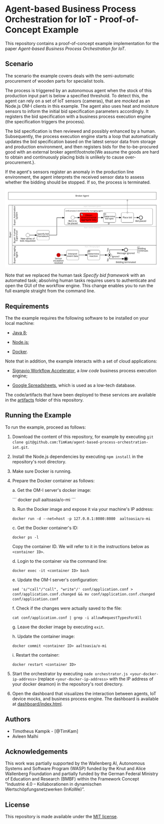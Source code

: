 # Agent-based Business Process Orchestration for IoT - Proof-of-Concept Example
This repository contains a proof-of-concept example implementation for the paper *Agent-based Business Process Orchestration for IoT*.

## Scenario
The scenario the example covers deals with the semi-automatic procurement of wooden parts for specialist tools.

The process is triggered by an autonomous agent when the stock of this production input part is below a specified threshold.
To detect this, the agent can rely on a set of IoT sensors (cameras), that are *mocked* as an Node.js OM-I clients in this example.
The agent also uses heat and moisture sensors to inform the initial bid specification parameters accordingly.
It registers the bid specification with a business process execution engine (the specification triggers the process).

The bid specification is then reviewed and possibly enhanced by a human.
Subsequently, the process execution engine starts a loop that automatically updates the bid specification based on the latest sensor data from storage and production environment, and then registers bids for the to-be-procured good with an external broker agent\footnote{We assume the goods are hard to obtain and continuously placing bids is unlikely to cause over-procurement.}.

If the agent's sensors register an anomaly in the production line environment, the agent interprets the received sensor data to assess whether the bidding should be stopped. If so, the process is terminated.

![Business Process View](./business_view.png)

Note that we replaced the human task *Specify bid framework* with an automated task; absolving human tasks requires users to authenticate and open the GUI of the workflow engine.
This change enables you to run the full example straight from the command line.

## Requirements
The the example requires the following software to be installed on your local machine:

* [Java 8](https://www.oracle.com/technetwork/java/javase/downloads/jre8-downloads-2133155.html);

* [Node.js](https://nodejs.org/en/);

* [Docker](https://www.docker.com/).

Note that in addition, the example interacts with a set of cloud applications:

* [Signavio Workflow Accelerator](https://www.signavio.com/products/workflow-accelerator/), a *low code* business process execution engine;

* [Google Spreadsheets](https://docs.google.com/spreadsheets/), which is used as a low-tech database.

The code/artifacts that have been deployed to these services are available in the [artifacts](./artifacts) folder of this repository.

## Running the Example
To run the example, proceed as follows:

1. Download the content of this repository, for example by executing ``git clone git@github.com:TimKam/agent-based-process-orchestration-iot.git``.

2. Install the Node.js dependencies by executing ``npm install`` in the repository's root directory.

3. Make sure Docker is running.

4. Prepare the Docker container as follows:

    a. Get the OM-I server's docker image:

    ´´´
    docker pull aaltoasia/o-mi
    ´´´

    b. Run the Docker image and expose it via your machine's IP address:
    ```
    docker run -d --net=host -p 127.0.0.1:8080:8080  aaltoasia/o-mi
    ```

    c. Get the Docker container's ID:

    ```
    docker ps -l
    ```

    Copy the container ID. We will refer to it in the instructions below as ``<container ID>``.

    d. Login to the container via the command line:
    ```
    docker exec -it <container ID> bash
    ```

    e. Update the OM-I server's configuration:

    ```
    sed 's/"call"/"call", "write"/' conf/application.conf > conf/application.conf.changed && mv conf/application.conf.changed conf/application.conf
    ```

    f. Check if the changes were actually saved to the file:
    ```
    cat conf/application.conf | grep -i allowRequestTypesForAll
    ```

    g. Leave the docker image by executing ``exit``.

    h. Update the container image:

    ```
    docker commit <container ID> aaltoasia/o-mi
    ```

    i. Restart the container:

    ```
    docker restart <container ID>
    ```

5. Start the orchestrator by executing ``node orchestrator.js <your-docker-ip-address>`` (replace ``<your-docker-ip-address>`` with the IP address of your docker deamon) in the repository's root directory.

6. Open the dashboard that visualizes the interaction between agents, IoT device mocks, and business process engine. The dashboard is available at [dashboard/index.html](./dashboard/index.html).

## Authors

* Timotheus Kampik - [@TimKam]
* Avleen Malhi

## Acknowledgements
This work was partially supported by the Wallenberg AI, Autonomous Systems and Software Program (WASP) funded by the Knut and Alice Wallenberg Foundation and partially funded by the German Federal Ministry of Education and Research (BMBF) within the Framework Concept ”Industrie 4.0 – Kollaborationen in dynamischen Wertschöpfungsnetzwerken (InKoWe)”.

## License
This repository is made available under the [MIT license](./LICENSE).